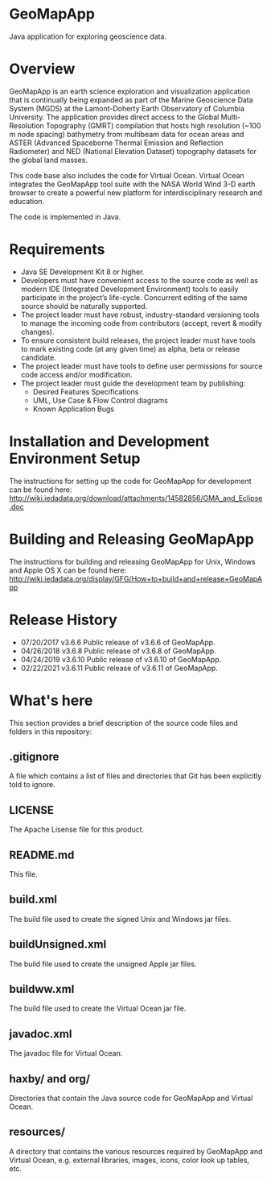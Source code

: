 # GeoMapApp
Java application for exploring geoscience data.

# Overview
GeoMapApp is an earth science exploration and visualization application that is continually being expanded as part of the Marine Geoscience Data System (MGDS) at the Lamont-Doherty Earth Observatory of Columbia University. The application provides direct access to the Global Multi-Resolution Topography (GMRT) compilation that hosts high resolution (~100 m node spacing) bathymetry from multibeam data for ocean areas and ASTER (Advanced Spaceborne Thermal Emission and Reflection Radiometer) and NED (National Elevation Dataset) topography datasets for the global land masses.

This code base also includes the code for Virtual Ocean. Virtual Ocean integrates the GeoMapApp tool suite with the NASA World Wind 3-D earth browser to create a powerful new platform for interdisciplinary research and education.

The code is implemented in Java.

# Requirements
*  Java SE Development Kit 8 or higher.
*	Developers must have convenient access to the source code as well as modern IDE (Integrated Development Environment) tools to easily participate in the project’s life-cycle. Concurrent editing of the same source should be naturally supported.
*	The project leader must have robust, industry-standard versioning tools to manage the incoming code from contributors (accept, revert & modify changes). 
*	To ensure consistent build releases, the project leader must have tools to mark existing code (at any given time) as alpha, beta or release candidate. 
*	The project leader must have tools to define user permissions for source code access and/or modification. 
*	The project leader must guide the development team by publishing:
   	* Desired Features Specifications
    * UML, Use Case & Flow Control diagrams
    *	Known Application Bugs

# Installation and Development Environment Setup
The instructions for setting up the code for GeoMapApp for development can be found here:
http://wiki.iedadata.org/download/attachments/14582856/GMA_and_Eclipse.doc

# Building and Releasing GeoMapApp
The instructions for building and releasing GeoMapApp for Unix, Windows and Apple OS X can be found here:
http://wiki.iedadata.org/display/GFG/How+to+build+and+release+GeoMapApp

# Release History
* 07/20/2017 v3.6.6 Public release of v3.6.6 of GeoMapApp.
* 04/26/2018 v3.6.8 Public release of v3.6.8 of GeoMapApp.
* 04/24/2019 v3.6.10 Public release of v3.6.10 of GeoMapApp.
* 02/22/2021 v3.6.11 Public release of v3.6.11 of GeoMapApp.

# What's here

This section provides a brief description of the source code files and folders in this repository:

## .gitignore
A file which contains a list of files and directories that Git has been explicitly told to ignore. 

## LICENSE
The Apache Lisense file for this product.

## README.md
This file.

## build.xml
The build file used to create the signed Unix and Windows jar files.

## buildUnsigned.xml
The build file used to create the unsigned Apple jar files.

## buildww.xml
The build file used to create the Virtual Ocean jar file.

## javadoc.xml
The javadoc file for Virtual Ocean.

## haxby/ and org/
Directories that contain the Java source code for GeoMapApp and Virtual Ocean.

## resources/
A directory that contains the various resources required by GeoMapApp and Virtual Ocean, e.g. external libraries, images, icons, color look up tables, etc.
